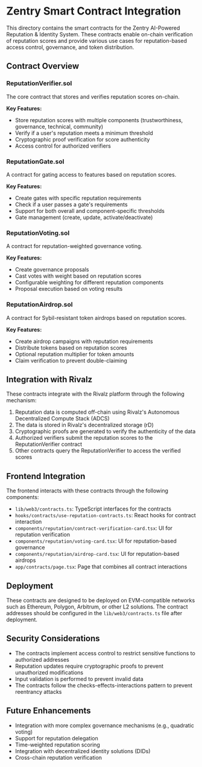 # Zentry Smart Contract Integration

This directory contains the smart contracts for the Zentry AI-Powered Reputation & Identity System. These contracts enable on-chain verification of reputation scores and provide various use cases for reputation-based access control, governance, and token distribution.

## Contract Overview

### ReputationVerifier.sol

The core contract that stores and verifies reputation scores on-chain.

**Key Features:**
- Store reputation scores with multiple components (trustworthiness, governance, technical, community)
- Verify if a user's reputation meets a minimum threshold
- Cryptographic proof verification for score authenticity
- Access control for authorized verifiers

### ReputationGate.sol

A contract for gating access to features based on reputation scores.

**Key Features:**
- Create gates with specific reputation requirements
- Check if a user passes a gate's requirements
- Support for both overall and component-specific thresholds
- Gate management (create, update, activate/deactivate)

### ReputationVoting.sol

A contract for reputation-weighted governance voting.

**Key Features:**
- Create governance proposals
- Cast votes with weight based on reputation scores
- Configurable weighting for different reputation components
- Proposal execution based on voting results

### ReputationAirdrop.sol

A contract for Sybil-resistant token airdrops based on reputation scores.

**Key Features:**
- Create airdrop campaigns with reputation requirements
- Distribute tokens based on reputation scores
- Optional reputation multiplier for token amounts
- Claim verification to prevent double-claiming

## Integration with Rivalz

These contracts integrate with the Rivalz platform through the following mechanism:

1. Reputation data is computed off-chain using Rivalz's Autonomous Decentralized Compute Stack (ADCS)
2. The data is stored in Rivalz's decentralized storage (rD)
3. Cryptographic proofs are generated to verify the authenticity of the data
4. Authorized verifiers submit the reputation scores to the ReputationVerifier contract
5. Other contracts query the ReputationVerifier to access the verified scores

## Frontend Integration

The frontend interacts with these contracts through the following components:

- `lib/web3/contracts.ts`: TypeScript interfaces for the contracts
- `hooks/contracts/use-reputation-contracts.ts`: React hooks for contract interaction
- `components/reputation/contract-verification-card.tsx`: UI for reputation verification
- `components/reputation/voting-card.tsx`: UI for reputation-based governance
- `components/reputation/airdrop-card.tsx`: UI for reputation-based airdrops
- `app/contracts/page.tsx`: Page that combines all contract interactions

## Deployment

These contracts are designed to be deployed on EVM-compatible networks such as Ethereum, Polygon, Arbitrum, or other L2 solutions. The contract addresses should be configured in the `lib/web3/contracts.ts` file after deployment.

## Security Considerations

- The contracts implement access control to restrict sensitive functions to authorized addresses
- Reputation updates require cryptographic proofs to prevent unauthorized modifications
- Input validation is performed to prevent invalid data
- The contracts follow the checks-effects-interactions pattern to prevent reentrancy attacks

## Future Enhancements

- Integration with more complex governance mechanisms (e.g., quadratic voting)
- Support for reputation delegation
- Time-weighted reputation scoring
- Integration with decentralized identity solutions (DIDs)
- Cross-chain reputation verification

